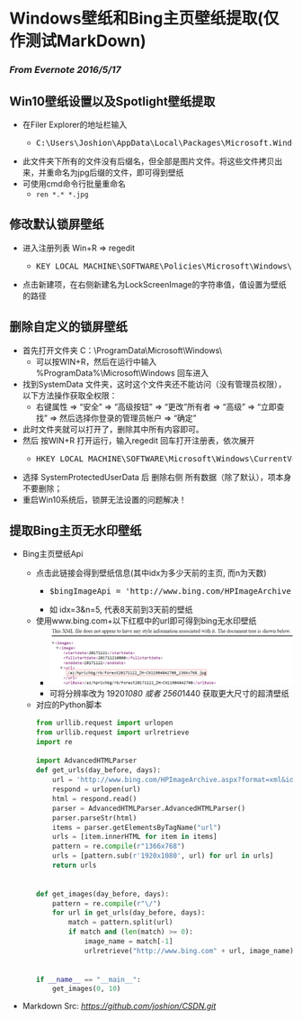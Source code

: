 # **Windows壁纸和Bing主页壁纸提取(仅作测试MarkDown)**

### *From Evernote 2016/5/17*

## Win10壁纸设置以及Spotlight壁纸提取

- 在Filer Explorer的地址栏输入
    - <pre>C:\Users\Joshion\AppData\Local\Packages\Microsoft.Windows.ContentDeliveryManager_cw5n1h2txyewy\LocalState\Assets
</pre>

- 此文件夹下所有的文件没有后缀名，但全部是图片文件。将这些文件拷贝出来，并重命名为jpg后缀的文件，即可得到壁纸
- 可使用cmd命令行批量重命名
    - <code>ren \*.\* *.jpg</code>

## 修改默认锁屏壁纸

- 进入注册列表 Win+R  => regedit
    - <pre>KEY_LOCAL_MACHINE\SOFTWARE\Policies\Microsoft\Windows\Personalization</pre>
- 点击新建项，在右侧新建名为LockScreenImage的字符串值，值设置为壁纸的路径

## 删除自定义的锁屏壁纸

- 首先打开文件夹 C：\ProgramData\Microsoft\Windows\
    - 可以按WIN+R，然后在运行中输入 %ProgramData%\Microsoft\Windows 回车进入
- 找到SystemData 文件夹，这时这个文件夹还不能访问（没有管理员权限），以下方法操作获取全权限：
    - 右键属性 => “安全” => “高级按钮” => “更改”所有者 => “高级” => “立即查找” => 然后选择你登录的管理员帐户 => “确定”
- 此时文件夹就可以打开了，删除其中所有内容即可。
- 然后 按WIN+R 打开运行，输入regedit 回车打开注册表，依次展开
    - <pre>HKEY_LOCAL_MACHINE\SOFTWARE\Microsoft\Windows\CurrentVersion\SystemProtectedUserData</pre>
- 选择 SystemProtectedUserData 后 删除右侧 所有数据（除了默认），项本身不要删除；
- 重启Win10系统后，锁屏无法设置的问题解决！

## 提取Bing主页无水印壁纸
- Bing主页壁纸Api

    - 点击此链接会得到壁纸信息(其中idx为多少天前的主页, 而n为天数)
        - <pre>$bingImageApi = 'http://www.bing.com/HPImageArchive.aspx?format=xml&idx=0&n=10&mkt=zh-cn';</pre>
        - 如 idx=3&n=5, 代表8天前到3天前的壁纸
    - 使用www.bing.com+以下红框中的url即可得到bing无水印壁纸
        - ![](Windows_wallpaper.png)
        - 可将分辨率改为 1920*1080 或者 2560*1440 获取更大尺寸的超清壁纸
    - 对应的Python脚本
        ``` Python
        from urllib.request import urlopen
        from urllib.request import urlretrieve
        import re

        import AdvancedHTMLParser
        def get_urls(day_before, days):
            url = 'http://www.bing.com/HPImageArchive.aspx?format=xml&idx=%d&n=%d&mkt=zh-cn' % (day_before, days)
            respond = urlopen(url)
            html = respond.read()
            parser = AdvancedHTMLParser.AdvancedHTMLParser()
            parser.parseStr(html)
            items = parser.getElementsByTagName("url")
            urls = [item.innerHTML for item in items]
            pattern = re.compile(r"1366x768")
            urls = [pattern.sub(r'1920x1080', url) for url in urls]
            return urls


        def get_images(day_before, days):
            pattern = re.compile(r"\/")
            for url in get_urls(day_before, days):
                match = pattern.split(url)
                if match and (len(match) >= 0):
                    image_name = match[-1]
                    urlretrieve("http://www.bing.com" + url, image_name)


        if __name__ == "__main__":
            get_images(0, 10)
        ``` 

- Markdown Src:  *https://github.com/joshion/CSDN.git*